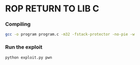 # ROP RETURN TO LIB C

### Compiling

```bash
gcc -o program program.c -m32 -fstack-protector -no-pie -w
```

### Run the exploit

```bash
python exploit.py pwn
```
